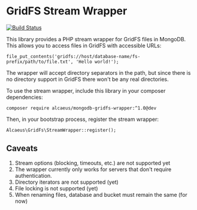 # GridFS Stream Wrapper

[![Build Status](https://secure.travis-ci.org/alcaeus/mongodb-gridfs-wrapper.png?branch=master)](https://travis-ci.org/alcaeus/mongodb-gridfs-wrapper)

This library provides a PHP stream wrapper for GridFS files in MongoDB. This allows you to access files in GridFS with
accessible URLs:
```
file_put_contents('gridfs://host/database-name/fs-prefix/path/to/file.txt', 'Hello world!');
```

The wrapper will accept directory separators in the path, but since there is no directory support in GridFS there won't
be any real directories.

To use the stream wrapper, include this library in your composer dependencies:
```
composer require alcaeus/mongodb-gridfs-wrapper:^1.0@dev
```

Then, in your bootstrap process, register the stream wrapper:
```
Alcaeus\GridFs\StreamWrapper::register();
```

## Caveats

1. Stream options (blocking, timeouts, etc.) are not supported yet
2. The wrapper currently only works for servers that don't require authentication.
3. Directory iterators are not supported (yet)
4. File locking is not supported (yet)
5. When renaming files, database and bucket must remain the same (for now)
